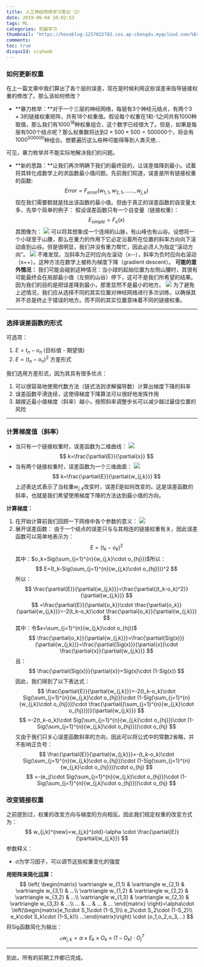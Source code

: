 ```yaml
---
title: 人工神经网络学习笔记（2）
date: 2019-06-04 10:02:53
tags: ML
categories: 机器学习
thumbnail: "https://hexoblog-1257022783.cos.ap-chengdu.myqcloud.com/%E4%BA%BA%E5%B7%A5%E7%A5%9E%E7%BB%8F%E7%BD%91%E7%BB%9C%E5%AD%A6%E4%B9%A0%E7%AC%94%E8%AE%B0%EF%BC%882%EF%BC%89/ml_3.png"
comments: 
toc: true
disqusId: ccyhweb
---
```

### 如何更新权重
在上一篇文章中我们算出了各个层的误差，现在是时候利用这些误差来指导链接权重的修改了。那么该如何修改？
<!-- more -->
* **暴力枚举：**对于一个三层的神经网络，每层有3个神经元结点，有两个$3\times 3$的链接权重矩阵，共有18个权重值。假设每个权重在1和-1之间共有1000种取值，那么我们有$1000^{18}$种权重组合，这个数字已经很大了。但是，如果是每层有500个结点呢？那么权重数将达到$2\times 500\times 500 = 500000$个，将会有$1000^{500000}$种组合。想要遍历这么些种可能得等到人类灭绝...

可见，暴力枚举并不能实际地解决我们的问题。
* **新的思路：**让我们再次明确下我们的最终目的，让误差值降到最小。试着将其转化成数学上的求函数最小值问题。先前我们知道，误差是所有链接权重的函数:
$$
Error = F_{error}(w_{1,1},w_{2,1},......,w_{j,k})
$$
现在我们需要额就是找出该函数的最小值。但由于真正的误差函数的自变量太多，先举个简单的例子：
假设误差函数只有一个自变量（链接权重）：
$$
E_{simple}=F_e(x)
$$
其图像为：
![](http://hexoblog-1257022783.cos.ap-chengdu.myqcloud.com/%E4%BA%BA%E5%B7%A5%E7%A5%9E%E7%BB%8F%E7%BD%91%E7%BB%9C%E5%AD%A6%E4%B9%A0%E7%AC%94%E8%AE%B0%EF%BC%882%EF%BC%89/20190604110727225.png)
可以将其想象成一个连绵的山脉，有山峰也有山谷。设想将一个小球至于山腰，那么在重力的作用下它必定沿着所在位置的斜率方向向下滚动直到山谷。但是很明显，我们并没有重力帮忙，因此必须人为指定“滚动方向”。
![](http://hexoblog-1257022783.cos.ap-chengdu.myqcloud.com/%E4%BA%BA%E5%B7%A5%E7%A5%9E%E7%BB%8F%E7%BD%91%E7%BB%9C%E5%AD%A6%E4%B9%A0%E7%AC%94%E8%AE%B0%EF%BC%882%EF%BC%89/20190604112226207.png)
不难发现，当斜率为正时应向左滚动（x--），斜率为负时应向右滚动（x++）。这种方法在数学上被称为梯度下降（gradient descent）。
**可能的意外情况：**
我们可能会碰到这种情况：当小球的起始位置为左侧山腰时，其很有可能最终会在局部最小值（左侧的山谷）停下，这可不是我们所希望的结果。因为我们的目的是把误差降到最小，那里显然不是最小的地方。
![](http://hexoblog-1257022783.cos.ap-chengdu.myqcloud.com/%E4%BA%BA%E5%B7%A5%E7%A5%9E%E7%BB%8F%E7%BD%91%E7%BB%9C%E5%AD%A6%E4%B9%A0%E7%AC%94%E8%AE%B0%EF%BC%882%EF%BC%89/20190604114310137.png)
为了避免上述情况，我们应从选择不同的其实位置对神经网络进行多次训练，以确保其并不总是终止于错误的地方。而不同的其实位置意味着不同的链接权重。

---
### 选择误差函数的形式
可选项：
1. $E=t_n-o_n$  (目标值 - 期望值)
2. $E=(t_n-o_n)^2$  方差形式

我们选用方差形式，因为其具有很多优点：
1. 可以很容易地使用代数方法（链式法则求解偏导数）计算出梯度下降的斜率
2. 误差函数平滑连续，这使得梯度下降算法可以很好地发挥作用
3. 越接近最小值梯度（斜率）越小，按照斜率调整步长可以减少越过最佳位置的风险

---
### 计算梯度值（斜率）
* 当只有一个链接权重时，误差函数为二维曲线：
![](http://hexoblog-1257022783.cos.ap-chengdu.myqcloud.com/%E4%BA%BA%E5%B7%A5%E7%A5%9E%E7%BB%8F%E7%BD%91%E7%BB%9C%E5%AD%A6%E4%B9%A0%E7%AC%94%E8%AE%B0%EF%BC%882%EF%BC%89/20190604012324203.png)
$$
k=\frac{\partial{E}}{\partial{x}}
$$
* 当有两个链接权重时，误差函数为一个三维曲面：
![](https://timgsa.baidu.com/timg?image&quality=80&size=b9999_10000&sec=1559636048297&di=a69a0ac50c0c4c39c6290d14fe697429&imgtype=0&src=http%3A%2F%2Fimg.ph.126.net%2FwdlmGd6Cl2EyG0Bp-xEihQ%3D%3D%2F1016406140918957318.jpg)
$$
k=\frac{\partial{E}}{\partial{w_{j,k}}}   
$$
上述表达式表示了当权重$w_{j,k}$改变时，误差$E$是如何改变的。这是误差函数的斜率，也就是我们希望使用梯度下降的方法达到最小值的方向。

**计算梯度：**
1. 在开始计算前我们回顾一下网络中各个参数的意义：
![](http://hexoblog-1257022783.cos.ap-chengdu.myqcloud.com/%E4%BA%BA%E5%B7%A5%E7%A5%9E%E7%BB%8F%E7%BD%91%E7%BB%9C%E5%AD%A6%E4%B9%A0%E7%AC%94%E8%AE%B0%EF%BC%882%EF%BC%89/20190604014334436.png)
2. 展开误差函数：
由于一个结点的误差只与与其相连的链接权重有关，因此误差函数可以简单地表示为：
$$
E=(t_k-o_k)^2
$$
其中：$o_k=Sig(\sum_{j=1}^{n}{w_{j,k}\cdot o_{hj}})$所以：
$$
E=(t_k-Sig(\sum_{j=1}^{n}{w_{j,k}\cdot o_{hj}}))^2
$$
所以：
$$
\frac{\partial{E}}{\partial{w_{j,k}}}=\frac{\partial{(t_k-o_k)^2}}{\partial{w_{j,k}}}
$$
$$
=\frac{\partial{E}}{\partial{o_k}}\cdot \frac{\partial{o_k}}{\partial{w_{j,k}}}=-2(t_k-o_k)\cdot \frac{\partial{o_k}}{\partial{w_{j,k}}}
$$
其中：令$x=\sum_{j=1}^{n}{w_{j,k}\cdot o_{hj}}$
$$
\frac{\partial{o_k}}{\partial{w_{j,k}}}=\frac{\partial{Sig(x)}}{\partial{w_{j,k}}}=\frac{\partial{Sig(x)}}{\partial{x}}\cdot \frac{\partial{x}}{\partial{w_{j,k}}}
$$
且：
$$
\frac{\partial{Sig(x)}}{\partial{x}}=Sig(x)\cdot (1-Sig(x))
$$
因此，我们得到了以下表达式：
$$
\frac{\partial{E}}{\partial{w_{j,k}}}=-2(t_k-o_k)\cdot Sig(\sum_{j=1}^{n}{w_{j,k}\cdot o_{hj}})\cdot (1-Sig(\sum_{j=1}^{n}{w_{j,k}\cdot o_{hj}}))\cdot \frac{\partial{(\sum_{j=1}^{n}{w_{j,k}\cdot o_{hj}}})}{\partial{w_{j,k}}}
$$
$$
=-2(t_k-o_k)\cdot Sig(\sum_{j=1}^{n}{w_{j,k}\cdot o_{hj}})\cdot (1-Sig(\sum_{j=1}^{n}{w_{j,k}\cdot o_{hj}}))\cdot o_{hj}
$$
又由于我们只关心误差函数斜率的方向，因此可以将公式中的常数2省略，并不影响正负号：
$$
\frac{\partial{E}}{\partial{w_{j,k}}}=-(t_k-o_k)\cdot Sig(\sum_{j=1}^{n}{w_{j,k}\cdot o_{hj}})\cdot (1-Sig(\sum_{j=1}^{n}{w_{j,k}\cdot o_{hj}}))\cdot o_{hj}
$$
$$
=-(e_j)\cdot Sig(\sum_{j=1}^{n}{w_{j,k}\cdot o_{hj}})\cdot (1-Sig(\sum_{j=1}^{n}{w_{j,k}\cdot o_{hj}}))\cdot o_{hj}
$$

### 改变链接权重
之前提到过，权重的改变方向与梯度的方向相反。因此我们规定权重的改变方式为：
$$
w_{j,k}^{new}=w_{j,k}^{old}-\alpha \cdot \frac{\partial{E}}{\partial{w_{j,k}}}
$$
参数释义：
* $\alpha$为学习因子，可以调节这些权重变化的强度

**用矩阵来简化运算：**
$$
\left(
\begin{matrix}
\vartriangle w_{1,1} & \vartriangle w_{2,1} & \vartriangle w_{3,1} & ...\\
\vartriangle w_{1,2} & \vartriangle w_{2,2} & \vartriangle w_{3,2} & ...\\
\vartriangle w_{1,3} & \vartriangle w_{2,3} & \vartriangle w_{3,3} & ...\\
... & ... & ... & ...
\end{matrix}
\right)=\alpha\cdot \left(\begin{matrix}e_1\cdot S_1\cdot (1-S_1)\\ e_2\cdot S_2\cdot (1-S_2)\\ e_k\cdot S_k\cdot (1-S_k)\\ ...\end{matrix}\right) \cdot (o_1,o_2,o_3,...)
$$
将Sig函数简化为输出：
$$
\vartriangle w_{j,k} = \alpha\times E_k \times O_k \times (1-O_k) \cdot O_j^T
$$

---
到此，所有的前期工作都已完成。
